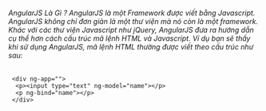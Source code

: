 ###### AngularJS Là Gì ? AngularJS là một Framework được viết bằng Javascript. AngularJS không chỉ đơn giản là một thư viện mà nó còn là một framework. Khác với các thư viện Javascript như jQuery, AngularJS đưa ra hướng dẫn cụ thể hơn cách cấu trúc mã lệnh HTML và Javascript. Ví dụ bạn sẽ thấy khi sử dụng AngularJS, mã lệnh HTML thường được viết theo cấu trúc như sau:

```
 <div ng-app="">
  <p><input type="text" ng-model="name"></p>
  <p ng-bind="name"></p>
 </div>
 
```
